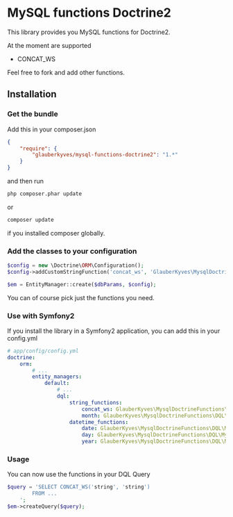 MySQL functions Doctrine2
====================

This library provides you MySQL functions for Doctrine2.

At the moment are supported

 - CONCAT_WS

Feel free to fork and add other functions.

## Installation

### Get the bundle

Add this in your composer.json

```json
{
	"require": {
		"glauberkyves/mysql-functions-doctrine2": "1.*"
	}
}
```

and then run

```sh
php composer.phar update
```
or 
```sh
composer update
```
if you installed composer globally.

### Add the classes to your configuration

```php
$config = new \Doctrine\ORM\Configuration();
$config->addCustomStringFunction('concat_ws', 'GlauberKyves\MysqlDoctrineFunctions\DQL\MysqlRand');

$em = EntityManager::create($dbParams, $config);
```
You can of course pick just the functions you need.

### Use with Symfony2
If you install the library in a Symfony2 application, you can add this in your config.yml

```yaml
# app/config/config.yml
doctrine:
    orm:
        # ...
        entity_managers:
            default:
                # ...
                dql:
                    string_functions:
                        concat_ws: GlauberKyves\MysqlDoctrineFunctions\DQL\MysqlConcatWs
                        month: GlauberKyves\MysqlDoctrineFunctions\DQL\MysqlMonth
                    datetime_functions:
                        date: GlauberKyves\MysqlDoctrineFunctions\DQL\MysqlDate
                        day: GlauberKyves\MysqlDoctrineFunctions\DQL\MysqlDay
                        year: GlauberKyves\MysqlDoctrineFunctions\DQL\MysqlYear
```

### Usage
You can now use the functions in your DQL Query

```php
$query = 'SELECT CONCAT_WS('string', 'string')
        FROM ...
    ';
$em->createQuery($query);

```
